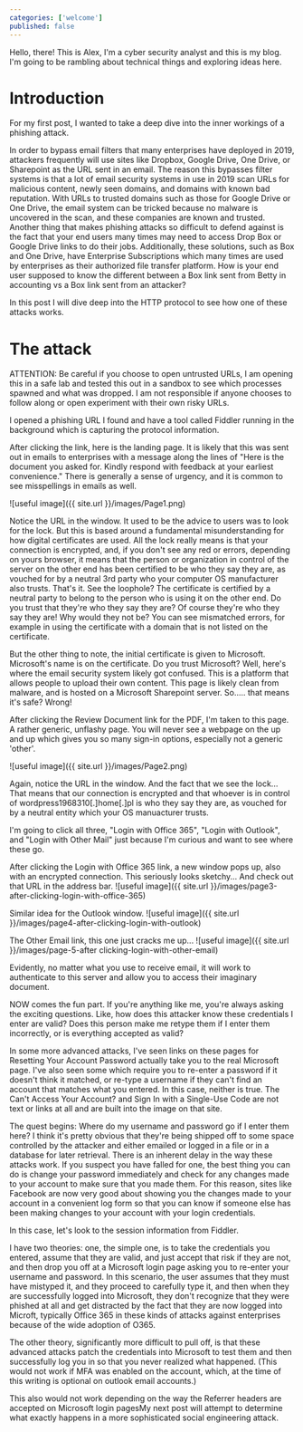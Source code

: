 ```yaml
---
categories: ['welcome']
published: false
---
```


Hello, there! This is Alex, I'm a cyber security analyst and this is my blog. I'm going to be rambling about technical things and exploring ideas here.

# Introduction
For my first post, I wanted to take a deep dive into the inner workings of a phishing attack.

In order to bypass email filters that many enterprises have deployed in 2019, attackers frequently will use sites like Dropbox, Google Drive, One Drive, or Sharepoint as the URL sent in an email. The reason this bypasses filter systems is that a lot of email security systems in use in 2019 scan URLs for malicious content, newly seen domains, and domains with known bad reputation. With URLs to trusted domains such as those for Google Drive or One Drive, the email system can be tricked because no malware is uncovered in the scan, and these companies are known and trusted. Another thing that makes phishing attacks so difficult to defend against is the fact that your end users many times may need to access Drop Box or Google Drive links to do their jobs. Additionally, these solutions, such as Box and One Drive, have Enterprise Subscriptions which many times are used by enterprises as their authorized file transfer platform. How is your end user supposed to know the different between a Box link sent from Betty in accounting vs a Box link sent from an attacker?

In this post I will dive deep into the HTTP protocol to see how one of these attacks works.

# The attack

ATTENTION: Be careful if you choose to open untrusted URLs, I am opening this in a safe lab and tested this out in a sandbox to see which processes spawned and what was dropped. I am not responsible if anyone chooses to follow along or open experiment with their own risky URLs.

I opened a phishing URL I found and have a tool called Fiddler running in the background which is capturing the protocol information. 

After clicking the link, here is the landing page. It is likely that this was sent out in emails to enterprises with a message along the lines of "Here is the document you asked for. Kindly respond with feedback at your earliest convenience." There is generally a sense of urgency, and it is common to see misspellings in emails as well. 

![useful image]({{ site.url }}/images/Page1.png)

Notice the URL in the window. It used to be the advice to users was to look for the lock. But this is based around a fundamental misunderstanding for how digital certificates are used. All the lock really means is that your connection is encrypted, and, if you don't see any red or errors, depending on yours browser, it means that the person or organization in control of the server on the other end has been certified to be who they say they are, as vouched for by a neutral 3rd party who your computer OS manufacturer also trusts. That's it. See the loophole? The certificate is certified by a neutral party to belong to the person who is using it on the other end. Do you trust that they're who they say they are? Of course they're who they say they are! Why would they not be? You can see mismatched errors, for example in using the certificate with a domain that is not listed on the certificate.

But the other thing to note, the initial certificate is given to Microsoft. Microsoft's name is on the certificate. Do you trust Microsoft? Well, here's where the email security system likely got confused. This is a platform that allows people to upload their own content. This page is likely clean from malware, and is hosted on a Microsoft Sharepoint server. So..... that means it's safe? Wrong!




After clicking the Review Document link for the PDF, I'm taken to this page. A rather generic, unflashy page. You will never see a webpage on the up and up which gives you so many sign-in options, especially not a generic 'other'.

![useful image]({{ site.url }}/images/Page2.png)

Again, notice the URL in the window. And the fact that we see the lock... That means that our connection is encrypted and that whoever is in control of wordpress1968310[.]home[.]pl is who they say they are, as vouched for by a neutral entity which your OS manuacturer trusts.

I'm going to click all three, "Login with Office 365", "Login with Outlook", and "Login with Other Mail" just because I'm curious and want to see where these go.

After clicking the Login with Office 365 link, a new window pops up, also with an encrypted connection. This seriously looks sketchy... And check out that URL in the address bar.
![useful image]({{ site.url }}/images/page3-after-clicking-login-with-office-365)

Similar idea for the Outlook window. 
![useful image]({{ site.url }}/images/page4-after-clicking-login-with-outlook)

The Other Email link, this one just cracks me up...
![useful image]({{ site.url }}/images/page-5-after clicking-login-with-other-email)

Evidently, no matter what you use to receive email, it will work to authenticate to this server and allow you to access their imaginary document.




NOW comes the fun part. If you're anything like me, you're always asking the exciting questions. Like, how does this attacker know these credentials I enter are valid? Does this person make me retype them if I enter them incorrectly, or is everything accepted as valid?

In some more advanced attacks, I've seen links on these pages for Resetting Your Account Password actually take you to the real Microsoft page. I've also seen some which require you to re-enter a password if it doesn't think it matched, or re-type a username if they can't find an account that matches what you entered. In this case, neither is true. The Can't Access Your Account? and Sign In with a Single-Use Code are not text or links at all and are built into the image on that site.


The quest begins: Where do my username and password go if I enter them here? I think it's pretty obvious that they're being shipped off to some space controlled by the attacker and either emailed or logged in a file or in a database for later retrieval. There is an inherent delay in the way these attacks work. If you suspect you have falled for one, the best thing you can do is change your password immediately and check for any changes made to your account to make sure that you made them. For this reason, sites like Facebook are now very good about showing you the changes made to your account in a convenient log form so that you can know if someone else has been making changes to your account with your login credentials.



In this case, let's look to the session information from Fiddler. 







I have two theories: one, the simple one, is to take the credentials you entered, assume that they are valid, and just accept that risk if they are not, and then drop you off at a Microsoft login page asking you to re-enter your username and password. In this scenario, the user assumes that they must have mistyped it, and they proceed to carefully type it, and then when they are successfully logged into Microsoft, they don't recognize that they were phished at all and get distracted by the fact that they are now logged into Microft, typically Office 365 in these kinds of attacks against enterprises because of the wide adoption of O365.

The other theory, significantly more difficult to pull off, is that these advanced attacks patch the credentials into Microsoft to test them and then successfully log you in so that you never realized what happened. (This would not work if MFA was enabled on the account, which, at the time of this writing is optional on outlook email accounts.)

This also would not work depending on the way the Referrer headers are accepted on Microsoft login pagesMy next post will attempt to determine what exactly happens in a more sophisticated social engineering attack. 

